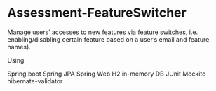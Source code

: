 # Assessment-FeatureSwitcher

Manage users’ accesses to new features via feature switches,
i.e. enabling/disabling certain feature based on a user’s email and feature names).

Using:

Spring boot
Spring JPA
Spring Web
H2 in-memory DB
JUnit
Mockito
hibernate-validator
